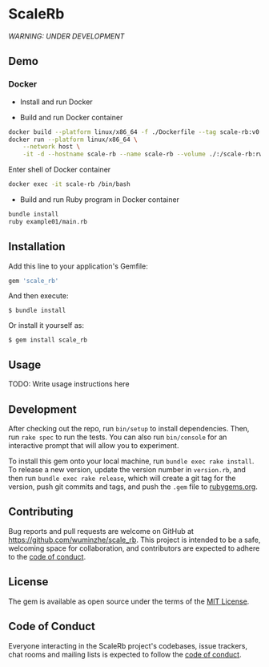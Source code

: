 # ScaleRb

*WARNING: UNDER DEVELOPMENT*

## Demo

### Docker

* Install and run Docker

* Build and run Docker container
```bash
docker build --platform linux/x86_64 -f ./Dockerfile --tag scale-rb:v0.2.2 ./
docker run --platform linux/x86_64 \
    --network host \
    -it -d --hostname scale-rb --name scale-rb --volume ./:/scale-rb:rw scale-rb:v0.2.2
```
Enter shell of Docker container
```bash
docker exec -it scale-rb /bin/bash
```

* Build and run Ruby program in Docker container
```bash
bundle install
ruby example01/main.rb
```

## Installation

Add this line to your application's Gemfile:

```ruby
gem 'scale_rb'
```

And then execute:

    $ bundle install

Or install it yourself as:

    $ gem install scale_rb

## Usage

TODO: Write usage instructions here

## Development

After checking out the repo, run `bin/setup` to install dependencies. Then, run `rake spec` to run the tests. You can also run `bin/console` for an interactive prompt that will allow you to experiment.

To install this gem onto your local machine, run `bundle exec rake install`. To release a new version, update the version number in `version.rb`, and then run `bundle exec rake release`, which will create a git tag for the version, push git commits and tags, and push the `.gem` file to [rubygems.org](https://rubygems.org).

## Contributing

Bug reports and pull requests are welcome on GitHub at https://github.com/wuminzhe/scale_rb. This project is intended to be a safe, welcoming space for collaboration, and contributors are expected to adhere to the [code of conduct](https://github.com/wuminzhe/scale_rb/blob/master/CODE_OF_CONDUCT.md).


## License

The gem is available as open source under the terms of the [MIT License](https://opensource.org/licenses/MIT).

## Code of Conduct

Everyone interacting in the ScaleRb project's codebases, issue trackers, chat rooms and mailing lists is expected to follow the [code of conduct](https://github.com/[USERNAME]/scale_rb/blob/master/CODE_OF_CONDUCT.md).
